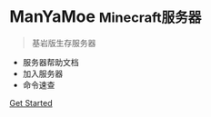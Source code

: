 <!-- _coverpage.md -->



# ManYaMoe <small>Minecraft服务器</small>

> 基岩版生存服务器

- 服务器帮助文档
- 加入服务器
- 命令速查

[Get Started](#欢迎)
